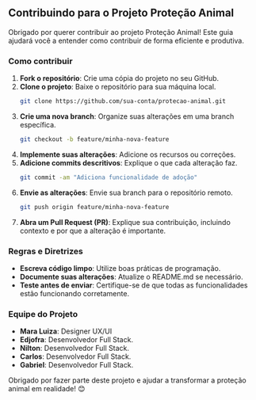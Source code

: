 ## Contribuindo para o Projeto Proteção Animal

Obrigado por querer contribuir ao projeto Proteção Animal! Este guia ajudará você a entender como contribuir de forma eficiente e produtiva.

### Como contribuir

1. **Fork o repositório**: Crie uma cópia do projeto no seu GitHub.
2. **Clone o projeto**: Baixe o repositório para sua máquina local.
   ```bash
   git clone https://github.com/sua-conta/protecao-animal.git
   ```
3. **Crie uma nova branch**: Organize suas alterações em uma branch específica.
   ```bash
   git checkout -b feature/minha-nova-feature
   ```
4. **Implemente suas alterações**: Adicione os recursos ou correções.
5. **Adicione commits descritivos**: Explique o que cada alteração faz.
   ```bash
   git commit -am "Adiciona funcionalidade de adoção"
   ```
6. **Envie as alterações**: Envie sua branch para o repositório remoto.
   ```bash
   git push origin feature/minha-nova-feature
   ```
7. **Abra um Pull Request (PR)**: Explique sua contribuição, incluindo contexto e por que a alteração é importante.

### Regras e Diretrizes

- **Escreva código limpo**: Utilize boas práticas de programação.
- **Documente suas alterações**: Atualize o README.md se necessário.
- **Teste antes de enviar**: Certifique-se de que todas as funcionalidades estão funcionando corretamente.

### Equipe do Projeto

- **Mara Luiza**: Designer UX/UI
- **Edjofra**: Desenvolvedor Full Stack.
- **Nilton**: Desenvolvedor Full Stack.
- **Carlos**: Desenvolvedor Full Stack.
- **Gabriel**: Desenvolvedor Full Stack.

Obrigado por fazer parte deste projeto e ajudar a transformar a proteção animal em realidade! 😊
